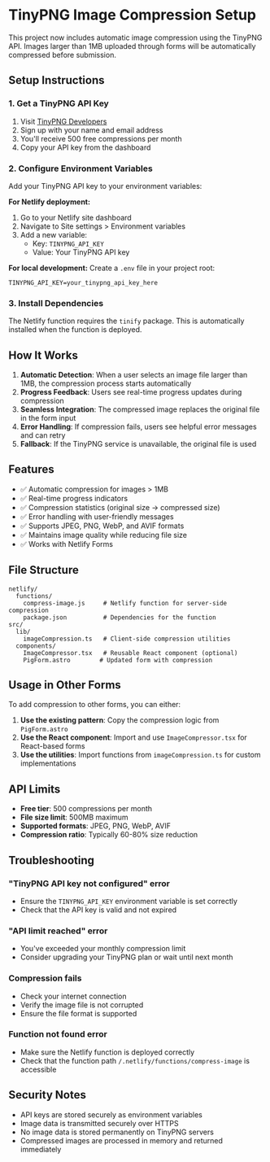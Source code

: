# TinyPNG Image Compression Setup

This project now includes automatic image compression using the TinyPNG API. Images larger than 1MB uploaded through forms will be automatically compressed before submission.

## Setup Instructions

### 1. Get a TinyPNG API Key

1. Visit [TinyPNG Developers](https://tinypng.com/developers)
2. Sign up with your name and email address
3. You'll receive 500 free compressions per month
4. Copy your API key from the dashboard

### 2. Configure Environment Variables

Add your TinyPNG API key to your environment variables:

**For Netlify deployment:**
1. Go to your Netlify site dashboard
2. Navigate to Site settings > Environment variables
3. Add a new variable:
   - Key: `TINYPNG_API_KEY`
   - Value: Your TinyPNG API key

**For local development:**
Create a `.env` file in your project root:
```
TINYPNG_API_KEY=your_tinypng_api_key_here
```

### 3. Install Dependencies

The Netlify function requires the `tinify` package. This is automatically installed when the function is deployed.

## How It Works

1. **Automatic Detection**: When a user selects an image file larger than 1MB, the compression process starts automatically
2. **Progress Feedback**: Users see real-time progress updates during compression
3. **Seamless Integration**: The compressed image replaces the original file in the form input
4. **Error Handling**: If compression fails, users see helpful error messages and can retry
5. **Fallback**: If the TinyPNG service is unavailable, the original file is used

## Features

- ✅ Automatic compression for images > 1MB
- ✅ Real-time progress indicators
- ✅ Compression statistics (original size → compressed size)
- ✅ Error handling with user-friendly messages
- ✅ Supports JPEG, PNG, WebP, and AVIF formats
- ✅ Maintains image quality while reducing file size
- ✅ Works with Netlify Forms

## File Structure

```
netlify/
  functions/
    compress-image.js     # Netlify function for server-side compression
    package.json          # Dependencies for the function
src/
  lib/
    imageCompression.ts   # Client-side compression utilities
  components/
    ImageCompressor.tsx   # Reusable React component (optional)
    PigForm.astro        # Updated form with compression
```

## Usage in Other Forms

To add compression to other forms, you can either:

1. **Use the existing pattern**: Copy the compression logic from `PigForm.astro`
2. **Use the React component**: Import and use `ImageCompressor.tsx` for React-based forms
3. **Use the utilities**: Import functions from `imageCompression.ts` for custom implementations

## API Limits

- **Free tier**: 500 compressions per month
- **File size limit**: 500MB maximum
- **Supported formats**: JPEG, PNG, WebP, AVIF
- **Compression ratio**: Typically 60-80% size reduction

## Troubleshooting

### "TinyPNG API key not configured" error
- Ensure the `TINYPNG_API_KEY` environment variable is set correctly
- Check that the API key is valid and not expired

### "API limit reached" error
- You've exceeded your monthly compression limit
- Consider upgrading your TinyPNG plan or wait until next month

### Compression fails
- Check your internet connection
- Verify the image file is not corrupted
- Ensure the file format is supported

### Function not found error
- Make sure the Netlify function is deployed correctly
- Check that the function path `/.netlify/functions/compress-image` is accessible

## Security Notes

- API keys are stored securely as environment variables
- Image data is transmitted securely over HTTPS
- No image data is stored permanently on TinyPNG servers
- Compressed images are processed in memory and returned immediately 